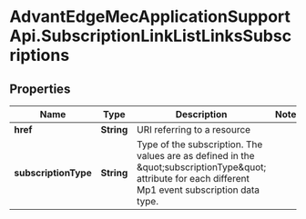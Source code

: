 # AdvantEdgeMecApplicationSupportApi.SubscriptionLinkListLinksSubscriptions

## Properties
Name | Type | Description | Notes
------------ | ------------- | ------------- | -------------
**href** | **String** | URI referring to a resource | 
**subscriptionType** | **String** | Type of the subscription. The values are as defined in the \&quot;subscriptionType\&quot; attribute for each different Mp1 event subscription data type. | 


